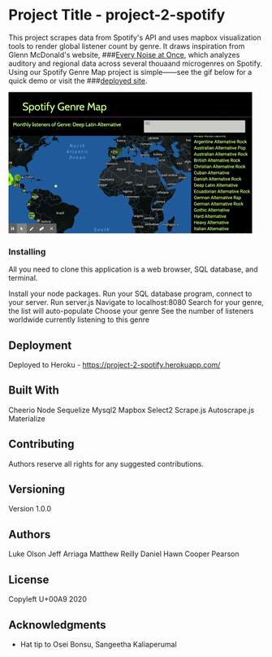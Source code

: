 # Project Title - project-2-spotify

This project scrapes data from Spotify's API and uses mapbox visualization tools to render global listener count by genre. It draws inspiration from Glenn McDonald's website, ###[Every Noise at Once](http://everynoise.com/), which analyzes auditory and regional data across several thouaand microgenres on Spotify. Using our Spotify Genre Map project is simple——see the gif below for a quick demo or visit the ###[deployed site](https://project-2-spotify.herokuapp.com/).

![](SpotifyGenreMapGif.gif)


### Installing

All you need to clone this application is a web browser, SQL database, and terminal. 

Install your node packages. 
Run your SQL database program, connect to your server. 
Run server.js
Navigate to localhost:8080
Search for your genre, the list will auto-populate
Choose your genre
See the number of listeners worldwide currently listening to this genre


## Deployment

Deployed to Heroku - https://project-2-spotify.herokuapp.com/

## Built With


Cheerio
Node
Sequelize
Mysql2
Mapbox
Select2
Scrape.js
Autoscrape.js
Materialize


## Contributing

Authors reserve all rights for any suggested contributions. 

## Versioning

Version 1.0.0

## Authors

Luke Olson
Jeff Arriaga
Matthew Reilly
Daniel Hawn
Cooper Pearson

## License

Copyleft U+00A9 2020

## Acknowledgments

* Hat tip to Osei Bonsu, Sangeetha Kaliaperumal

